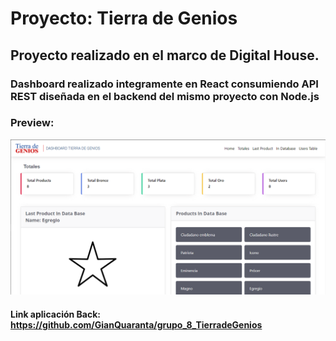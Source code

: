 # **Proyecto:** **Tierra de Genios**

## Proyecto realizado en el marco de Digital House.

### Dashboard realizado integramente en React consumiendo API REST diseñada en el backend del mismo proyecto con Node.js


### Preview: 

![Logotipo Tierra de Genios](./public/captura-dashboard-tdg.png)


#### Link aplicación Back: https://github.com/GianQuaranta/grupo_8_TierradeGenios